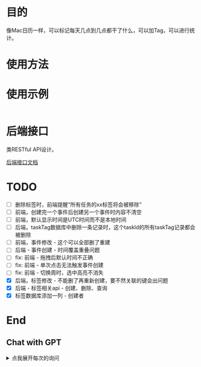 <!--
 * @Author: LetMeFly
 * @Date: 2024-12-15 16:10:07
 * @LastEditors: LetMeFly.xyz
 * @LastEditTime: 2025-01-07 23:43:43
-->
# 目的

像Mac日历一样，可以标记每天几点到几点都干了什么，可以加Tag，可以进行统计。

# 使用方法



# 使用示例

```

```

# 后端接口

类RESTful API设计。

[后端接口文档](back/README.md)

# TODO

- [ ] 删除标签时，前端提醒“所有任务的xx标签将会被移除”
- [ ] 前端，创建完一个事件后创建另一个事件时内容不清空
- [ ] 前端，默认显示时间是UTC时间而不是本地时间
- [ ] 后端，taskTag数据库中删除一条记录时，这个taskId的所有taskTag记录都会被删除
- [ ] 前端，事件修改 - 这个可以全部删了重建
- [ ] 后端 - 事件创建 - 时间覆盖重叠问题
- [ ] fix: 前端 - 拖拽后默认时间不正确
- [ ] fix: 前端 - 单次点击无法触发事件创建
- [ ] fix: 前端 - 切换周时，选中高亮不消失
- [x] 后端，标签修改 - 不能删了再重新创建，要不然关联的键会出问题
- [x] 后端 - 标签相关api - 创建、删除、查询
- [x] 标签数据库添加一列 - 创建者

# End

## Chat with GPT

<details><summary>点我展开每次的询问</summary>

你了解Mac日历吗

<hr/>

如果我想让ChatGPT帮我使用cloudflare workers创建一个类似Mac日历的应用，我应该怎么告诉它，以使得它能一步一步完成整个项目？

<hr/>

"我需要帮助使用Cloudflare Workers构建一个日历应用（类似Mac日历），支持以下功能：

+ 后端通过Cloudflare Workers实现事件的创建、获取、删除功能，并使用Cloudflare KV存储数据。
+ 前端使用HTML、CSS和JavaScript来显示日历，并支持用户创建、查看、编辑事件。这些前端的文件也是由同一个Cloudflare workers项目返回的。
+ 支持设置事件提醒，并通过浏览器通知提醒用户。
+ 提供API接口：POST /events（创建事件），GET /events（获取事件列表），DELETE /events/{id}（删除事件）。"
+ 支持对事件加Tag，支持分类汇总功能。

完成这个项目需要较大的工作量，请你分步骤逐步完成。

<hr/>

现在我创建好了cloudflare应用，并成功显示了Hello, Cloudflare Workers!

下一步我想编写代码，使得cloudflare返回html页面。

<hr/>

这个页面能够由js读取HTML来实现吗？我不知道cloudflare workers是否允许这么做

<hr/>

我希望将HTML和JavaScript分开，我应该如何部署静态文件？可以在一个项目中实现吗

<hr/>

对于前端页面进行如下修改：

+ 设置默认语言为中文
+ 在head部分引入js：https://letmefly.xyz/Links/Common.js
+ 缩进为4个空格（js文件也是如此）

<hr/>

前端显示成功！请继续

<hr/>

介绍http delete，说明其传参方式

能否像post和get一样传参，而不是通过url的子路径传参

<hr/>

现在我决定不使用KV来存储数据，而是使用D1数据库存储数据。

<hr/>

我在绑定D1数据库的时候，出现了以下报错：

D1 bindings require module-format workers. https://developers.cloudflare.com/workers/reference/migrate-to-module-workers/

<hr/>

TOML写注释

<hr/>

```
name = "api"
type = "module"  # 绑定D1数据库的Workers要求必须为模块格式而不能是脚本格式
compatibility_date = "2024-12-09"
main = "main.js"

d1_databases = [
  { binding = "api", database_id = "40bf17b1-b598-4ad2-aad0-860f2b282cee" }
]
```

报错：

```

 ⛅️ wrangler 3.93.0 (update available 3.95.0)
-------------------------------------------------------

▲ [WARNING] Processing wrangler.toml configuration:

    - 😶 Ignored: "type":
      Most common features now work out of the box with wrangler, including modules, jsx,
  typescript, etc. If you need anything more, use a custom build.


▲ [WARNING] You are about to publish a Workers Service that was last published via the Cloudflare Dashboard.

  Edits that have been made via the dashboard will be overridden by your local code and config.


√ Would you like to continue? ... yes
Total Upload: 5.56 KiB / gzip: 1.92 KiB
Your worker has access to the following bindings:
- D1 Databases:
  - api: 40bf17b1-b598-4ad2-aad0-860f2b282cee

X [ERROR] A request to the Cloudflare API (/accounts/870d2550dd021f035ec8dd56e29f7472/workers/scripts/api) failed.

  D1 bindings require module-format workers.
  https://developers.cloudflare.com/workers/reference/migrate-to-module-workers/ [code: 10021]

  If you think this is a bug, please open an issue at:
  https://github.com/cloudflare/workers-sdk/issues/new/choose
```

<hr/>

我有一个D1数据库：

```sql
CREATE TABLE Users (
    userid INTEGER PRIMARY KEY AUTOINCREMENT, 
    username VARCHAR(255) UNIQUE NOT NULL, 
    password VARCHAR(255) NOT NULL
);

CREATE TABLE User_LoginInfo (
    login_id INTEGER PRIMARY KEY AUTOINCREMENT,
    userid INTEGER NOT NULL,
    loginTime DATETIME NOT NULL,
    loginIp VARCHAR(50),
    passKey VARCHAR(255) NOT NULL,
    FOREIGN KEY (userid) REFERENCES Users(userid)
);
```

我要依据cookie中的passKey去User_LoginInfo中获取userid以便得知是哪个用户创建的任务。

用户只能操作自己创建的任务。

请你对其进行修改。

<hr/>

使用JS往当前域名下创建一个永不过期的cookie，名为passKey，值为123

<hr/>

我想要的主要是日历效果，主要是想记录今天已经完成的一件事情。

<hr/>

我想要的主要是日历效果，主要是想记录今天已经完成的一件事情。

请你不要着急，记住我所提出的所有要求，一步一步来完成。

下面首先设计并创建数据库。

<hr/>

我想要的主要是日历效果，主要是想记录今天已经完成的一件事情。例如我今天学了20分钟Java，我就可以在网页上记录一下，以便后续统计。

请你不要着急，记住我所提出的所有要求，一步一步来完成。

下面首先设计并创建数据库。

我已经创建了Users表、User_LoginInfo表，接下来准备创建Calendar_Tasks表和Calendar_Tags表。

Calendar_Tags表中包含：tagId、tagName、tagColor(十六进制的RGB值)

Calendar_Tasks表中包含：taskId、title、description、startTime(任务开始时间)、during(任务持续时长)、tagId、userid等。

<hr/>

很棒，接下来开始写后端的事件创建、新增、删除函数。

<hr/>

我有一个TagId数据表，现在要设计一个Tasks数据表。

一个Task可以对应多个TagId，Task中还会包含其他信息如taskId、description等。

我应该怎么设计Task表格？

<hr/>

解释这段sql代码

<hr/>

还有一种办法是在Task表中添加一个tags键。

两种解决方案哪个更合适？

<hr/>

我决定使用TaskTag表这种方式。

我有没有必要创建一个taskTag_Id这个键？

<hr/>

我想要的主要是日历效果，主要是想记录今天已经完成的一件事情。例如我今天学了20分钟Java，我就可以在网页上记录一下，以便后续统计。

请你不要着急，记住我所提出的所有要求，一步一步来完成。

下面首先设计并创建数据库。

我已经创建了Users表、User_LoginInfo表，接下来准备创建Calendar_Tasks表、Calendar_Tags表和Calendar_TaskTag表。

Calendar_Tags表中包含：tagId、tagName、tagColor(十六进制的RGB值)

Calendar_Tasks表中包含：taskId、title、description、startTime(任务开始时间)、during(任务持续时长)、userid等。

Calendar_TaskTag表中包含：taskId、TagId。一个任务可能对应着多个标签。

<hr/>

很棒，接下来开始写后端的事件创建、新增、删除函数。

<hr/>

重写一下添加标签的这段代码，每个标签插入一次是不是太低效了？

<hr/>

删除任务的时候，能否直接`DELETE FROM Calendar_Tasks WHERE taskId = ? AND userid = ?;`？

这样在userid和taskid不匹配的时候就会删除失败。

如果是这样，我又应该如何判断是否删除失败了？

<hr/>

现在我写完了后端的 查询、修改、删除 任务的函数，我想先写一个Python脚本模拟发包分别测试一下。

<hr/>

介绍HTTP DELETE

<hr/>

它可以将数据保留在请求体当中吗

<hr/>

```
...
```

现在我写完了后端的 查询、修改、删除 任务的函数，我想先写一个Python脚本模拟发包分别测试一下。

你不需要修改我写的函数，你只需要写一个使用python requests库的脚本，以便我可以运行测试。

<hr/>

```
...
```

现在我写完了后端的 查询、修改、删除 任务的函数，我想先写一个Python脚本模拟发包分别测试一下。

虽然deleteEvent函数可能不是很合适，但是你暂时不需要修改或继续完善它。

你的任务是：写一个python脚本，以便我可以用来测试这三个后端api。

<hr/>

不，现在你不需要修改我的代码

我需要修改代码的时候我会告诉你的。

你只需要完成一件事情，明白吗？

就是写一个python脚本，向后端发送模拟数据包，以便能测试这三个api是否可以正常工作。

<hr/>

```
...
```

现在我写完了后端的 查询、修改、删除 任务的函数，我想先写一个Python脚本模拟发包分别测试一下。

虽然deleteEvent函数可能不是很合适，但是你暂时不需要修改或继续完善它。

你的任务是：写一个python脚本，以便我可以用来测试这三个后端api。

请注意，现在你不需要修改我的代码

我需要修改代码的时候我会告诉你的。

你只需要完成一件事情，明白吗？

就是写一个python脚本，向后端发送模拟数据包，以便能测试这三个api是否可以正常工作。

我不希望继续处理事件删除的功能，你可以理解我这个功能已经完成了。

现在你不要帮我完善其中的删除任务功能，你要做的是写python代码。

<hr/>

我不希望在URL中确定DELETE函数的taskID，我就要不规范地在请求体中传递taskID这个参数。

本次回复中，你只能返回python代码，用python的requests库发送模拟请求，测试后端的三个api

<hr/>

cloudfalre workers如何读取绑定的D1数据库

<hr/>

我绑定的数据库名为CALENDAR_DB，但是缺报错`X [ERROR] Error fetching user ID: ReferenceError: CALENDAR_DB is not defined`

<hr/>

是不是因为我没有初始化本地数据库

<hr/>

我想直接应用生产环境的数据库。
请问我在本地都需要进行哪些操作

<hr/>

wrangler deploy后，线上环境可以正常执行了。

但是wrangler dev后，本地环境报错没有数据表。

<hr/>

配置了`preview_database_id = "40bf17b1-b598-4ad2-aad0-860f2b282cee"`后:

```
wrangler.toml changed...
Your worker has access to the following bindings:
- D1 Databases:
  - CALENDAR_DB: 40bf17b1-b598-4ad2-aad0-860f2b282cee, Preview: (40bf17b1-b598-4ad2-aad0-860f2b282cee) (local)
⎔ Reloading local server...
```

为什么Preview后面会显示一个(local)？

并且我访问`localhost:8787/`还是报错：

```
[wrangler:err] Error: D1_ERROR: no such table: Calendar_Tasks: SQLITE_ERROR
    at D1DatabaseSessionAlwaysPrimary._sendOrThrow (cloudflare-internal:d1-api:129:19)
    at async D1PreparedStatement.all (cloudflare-internal:d1-api:311:46)
    at async Object.fetch (file:///F:/OtherApps/Program/Git/Store/Store20_LeetCode/api/main.js:24:20)
    at async jsonError (file:///F:/OtherApps/Program/Node/node-v16.13.1-win-x64/node_modules/wrangler/templates/middleware/middleware-miniflare3-json-error.ts:22:10)
    at async drainBody (file:///F:/OtherApps/Program/Node/node-v16.13.1-win-x64/node_modules/wrangler/templates/middleware/middleware-ensure-req-body-drained.ts:5:10)
[wrangler:err] Cause: Error: no such table: Calendar_Tasks: SQLITE_ERROR
    at D1DatabaseSessionAlwaysPrimary._sendOrThrow (cloudflare-internal:d1-api:130:24)
    at async D1PreparedStatement.all (cloudflare-internal:d1-api:311:46)
    at async Object.fetch (file:///F:/OtherApps/Program/Git/Store/Store20_LeetCode/api/main.js:24:20)
    at async jsonError (file:///F:/OtherApps/Program/Node/node-v16.13.1-win-x64/node_modules/wrangler/templates/middleware/middleware-miniflare3-json-error.ts:22:10)
    at async drainBody (file:///F:/OtherApps/Program/Node/node-v16.13.1-win-x64/node_modules/wrangler/templates/middleware/middleware-ensure-req-body-drained.ts:5:10)
[wrangler:inf] GET /calendar/events 500 Internal Server Error (61ms)
```

<hr/>

如果我执行：

```
export async function getEvents(request, env) {
    const result = await env.CALENDAR_DB.prepare('SELECT * FROM Calendar_Tasks').all();
    return new Response(JSON.stringify(result.results), {
        headers: { 'Content-Type': 'application/json' },
    });
}
```

则能正常运行。

如果我执行：

```
async function test(CALENDAR_DB) {
    const result = await CALENDAR_DB.prepare('SELECT * FROM Calendar_Tasks').all();
    return new Response(JSON.stringify(result.results), {
        headers: { 'Content-Type': 'application/json' },
    });

}

export async function getEvents(request, env) {
    const CALENDAR_DB = env.CALENDAR_DB;
    return await getUserIdFromPassKey(CLANDER_DB);
}
```

就会报错：`X [ERROR] Uncaught (in promise) ReferenceError: CLANDER_DB is not defined`

<hr/>

```
export function getCookie(request, name) {
    const cookieHeader = request.headers.get("Cookie")
    const cookies = cookieHeader ? cookieHeader.split(';') : []
    for (let cookie of cookies) {
        const [key, value] = cookie.trim().split('=')
        console.log(key, value);
        console.log(`key = ${key}, name = ${name}, key === name: ${key === name}`)
        if (key === name) {
            return value
        }
    }
    return null
}
```

运行结果：

```
passKey 2156456454
key = passKey, name = passkey, key === name: false
```

<hr/>

```
const insertTaskQuery = `
    INSERT INTO Calendar_Tasks (title, description, startTime, during, userid)
    VALUES (?, ?, ?, ?, ?);
`;
const taskValues = [title, description, startTime, during, userid];
const taskResult = await CALENDAR_DB.prepare(insertTaskQuery).bind(...taskValues).run();
```

执行完这行insert语句后，如何知道我insert的那一行的自增id？

能否从taskResult中获得？

<hr/>

我使用的是cloudflare的D1数据库，我应该如何获取？

已知：我的自增id是taskId

<hr/>

```
const insertTaskQuery = `
    INSERT INTO Calendar_Tasks (title, description, startTime, during, userid)
    VALUES (?, ?, ?, ?, ?);
`;
const taskValues = [title, description, startTime, during, userid];
const taskResult = await CALENDAR_DB.prepare(insertTaskQuery).bind(...taskValues).run();
console.log(taskResult);
const taskId = taskResult.lastInsertRowid;
console.log("Inserted taskId:", taskId);
```

运行结果：

```
Object {
  success: true,
  meta: Object,
  results: Array(0)
}
Inserted taskId: undefined
```

<hr/>

数据表`Calendar_Tags`新增一列`creater`，其中`creater`是数据表`Users.userid`的外键。

<hr/>

fk_creater  是什么意思

<hr/>

如果我在创建数据表的时候直接指定这一列并设置外键，那么这个外键约束有名称吗

<hr/>

为什么报错了：

> ALTER TABLE Calendar_Tags ADD CONSTRAINT fk_creater FOREIGN KEY (creater) REFERENCES Users(userid) ON DELETE SET CASCADE;
near "CONSTRAINT": syntax error at offset 30: SQLITE_ERROR

<hr/>

我之前的数据表为：

```
CREATE TABLE Calendar_Tags (
    tagId INTEGER PRIMARY KEY AUTOINCREMENT,
    tagName VARCHAR(255) NOT NULL,
    tagColor VARCHAR(7) NOT NULL
);
```

<hr/>

我还有一个数据表：

```
CREATE TABLE Calendar_TaskTag (
    taskId INTEGER NOT NULL,
    tagId INTEGER NOT NULL,
    PRIMARY KEY (taskId, tagId),
    FOREIGN KEY (taskId) REFERENCES Calendar_Tasks(taskId),
    FOREIGN KEY (tagId) REFERENCES Calendar_Tags(tagId)
);
```

如果我删除数据表`Calendar_Tags`的话，数据表`Calendar_TaskTag`是否会出现问题？

<hr/>

创造者的英文单词怎么拼？

<hr/>

SQLite修改列名 Calendar_Tags.creater改为reator

<hr/>

我有一个SQLite表：

```
CREATE TABLE Calendar_TaskTag (
    taskId INTEGER NOT NULL,
    tagId INTEGER NOT NULL,
    PRIMARY KEY (taskId, tagId),
    FOREIGN KEY (taskId) REFERENCES Calendar_Tasks(taskId),
    FOREIGN KEY (tagId) REFERENCES Calendar_Tags(tagId)
);
```

我想将表修改为：

当tagId或taskId被删除时，自动删除这一行。

<hr/>

HTTP请求中，有GET、POST、DELETE等方法。

比如我想对一个标签进行操作，则可以通过GET获取标签，POST创建标签，DELETE删除标签。

如果我想修改标签，我应该使用什么新的请求方法？可否在不修改uri的前提下完成？

<hr/>

我想使用HTTP PUT方法修改一个标签的标签名，我应该怎么设计后端服务？

<hr/>

RESTful API 是什么

<hr/>

现在我已经完成了后端并完成了测试。我要开始设计前端页面了。请模仿Mac日历进行设计。

要求：
+ 前端显示一个日历，日历默认显示当前一周，可以点击切换按钮切换到上一周或下一周。
+ 从周一到周日每天显示一列，从0点到24点每小时显示一行。若页面无法显示完所有行则显示滚动条，默认从早上7点开始显示
+ 在某一天，我可以通过鼠标拖拽的方式选中一段时间，创建一个事件。
+ 也可以创建修改标签、修改事件（其实是先删除再新建）

其中，我已有的后端接口如下：

```

```

如果所需步骤较多，请你一步一步帮我实现。

<hr/>

内容太多了，请一步一步完成。

首先完成HTML所需代码，注意定义好元素以便后续CSS和JS的编写。

注意，本次及以后的任何一次回复中，都不能将代码写死。

例如今天的日期、要创建的事件等，都要实时获取或接收用户输入。这也就要求你预留下用户输入框（如果需要）

<hr/>

js判断url是否以/结尾。（注意路径中可能含有参数）

<hr/>

我是在cloudflare workers中判断的

```
export async function indexHTML(request) {
    const url = new URL(request.url);
    if (!url.pathname.endsWith('/')) {
        
    }
```

如果不是以`/`结尾则重定向

<hr/>

解释重定向301和302

<hr/>

好的，现在请开始编写css所需代码

<hr/>

<!-- 编写js，我有一个moduleRoutes字典，例如：

```
const moduleRoutes = {
    '/': index,
    '/font/*': front,
    '/events': events,
    '/tags': tags,
};
```

我有一个url，如`/f -->

<hr/>

js判断一个键值是否在字典中

<hr/>

接下来请开始编写JS

注意要能满足我要求的所有操作。

要求：
+ 前端显示一个日历，日历默认显示当前一周，可以点击切换按钮切换到上一周或下一周。
+ 从周一到周日每天显示一列，从0点到24点每小时显示一行。若页面无法显示完所有行则显示滚动条，默认从早上7点开始显示
+ 在某一天，我可以通过鼠标拖拽的方式选中一段时间，创建一个事件。
+ 也可以创建修改标签、修改事件（其实是先删除再新建）

如果无法一次实现，可以分多次进行。

<hr/>

JS在``中包含符号`

<hr/>

JS在``中包含符号`${}

<hr/>

你的css编写失败，好丑，很多内容都没有样式，例如prevWeekBtn等很多元素。

请结合HTML内容编写

<hr/>

018.ChatLogWithGPT.Cloudflare - Workers - LetCalendar.675e8d02-7344-8001-951f-c6d26870832e.json

<hr/>

我有一个前端页面，是模仿Mac日历制作的事件记录统计工具，后端接口已经完成。

要实现功能如下：

+ 前端显示一个日历，日历默认显示当前一周，可以点击切换按钮切换到上一周或下一周。
+ 从周一到周日每天显示一列，从0点到24点每小时显示一行。若页面无法显示完所有行则显示滚动条，默认从早上7点开始显示
+ 在某一天，我可以通过鼠标拖拽的方式选中一段时间，创建一个事件。
+ 也可以创建修改标签、修改事件（其实是先删除再新建）

前端页面内容如下：

```

```

现在请你帮我撰写一个css来美化之

<hr/>

我想让你逐步完成所有所需代码，可以吗？

现在请首先编写css，让界面看起来美观一些

<hr/>

依据html编写css

```

```

<hr/>

使用Cloudflare workers返回html、css、js时，headers分别应该怎么写

<hr/>

js数组取值最后一个元素

<hr/>

filePath是`style.css`等，如何提取出文件类型`css`

<hr/>

js取值失败时默认值

<hr/>

js字典取值失败时默认值

<hr/>

进行如下更改：

1. 我要的是可以拖拽的表格形式，而不是每一列都显示一遍几点到几点。时间只在最左边显示一次
2. 请填满整个页面，而不是只在屏幕中间显示一部分。当整个页面都无法显示所有表格时，再出现滚动条

<hr/>

想要只在最左边显示一次时间，是不是也要修改一下HTML

<hr/>

根据这个html来写CSS

```
{{index4.html}}
```

<hr/>

好看多了，但周一到周日为什么是竖着显示的？而不是水平占满一行

<hr/>

<!-- 算了，GPT不行，还是一点一点写吧。 -->

我想要设计一个HTML，模仿Mac日历。

整体上是一个可以拖拽的表格：

+ 水平平均分成7份，代表周一到周日
+ 竖直分成0-24点共24份

我可以在表格上拖拽一天的几点到几点，实现事件的添加。

你不需要给出具体代码，请告诉我应该使用哪些HTML结构

<hr/>

如何实现拖拽选中，而不是拖拽移动？

<hr/>

我想写一个HTML页面，模仿Mac日历，具体功能如下：

页面是一个日期表格，每一列代表一天，每一行是1h。

我可以在某一列中使用鼠标从上到下拖拽移动一些时间段并显示为其他颜色。

<hr/>

有一个问题是否可以解决？

就是我在表格中上下拖拽的时候，鼠标会选中第一列的文字

<hr/>

解释html的mousedown、mouseup、mouseover事件

<hr/>

我的一个html页面使用了第三方js <script src="xxx"></script>，这个js加载较慢，导致这个js加载出来之前，我的页面会卡住不渲染。

如何解决这一问题？

<hr/>

我这个js脚本完全可以后台加载，后台执行，和其他脚本没有依赖。

<hr/>

html表格，设置所有列等宽。

<hr/>

请不要在代码中使用固定值，这样无法适应各种规格的屏幕

<hr/>

如何将一个表格在后台悄悄地分为4份，每15分钟一份，但是用户看不出来。

<hr/>

如何将一个表格在后台悄悄地从上到下均分为4份，每15分钟一份，但是用户看不出来。

用户选择的时候会依据鼠标位置，高亮选中的小格子的部分。

<hr/>

我在写一个模仿Mac日历的HTML，当前html源码为
```

```
当前css源码为
```

```
当前js源码为
```

```
如果你了解了，请回复好的，并等待我的下一步指令

<hr/>

我想在表头上添加日期，默认显示当前这一周（使用js实时获取）。

加上左右两个箭头，点击可以切换到上一周或下一周。

<hr/>

我的后端接口如下，如果你了解了，请回复好的，并等待我的下一步指令

```

```

<hr/>

我想在拖拽选中一段时间时，弹出一个框。

在框里，可以创建事件并选择一个或多个标签。

创建事件时，可以输入事件标题、事件描述，默认依据用户的拖拽范围给定一个起止时间，用户也可以调整起止时间。

<hr/>

我有一个Calendar_Tasks数据表，里面有task信息和userid信息；
我有一个Calendar_TaskTag数据表，里面有taskId和tagId的对应信息。

我想通过userid查询出这个user的所有任务，以及每个任务对应的tagId。我应该如何查询？

```
```

<hr/>

解释left join

<hr/>

这样查询的效率如何

<hr/>

left join的时间复杂度是多少？

<hr/>

这样左表中的信息是不是会一个tag重复一次

<hr/>

GROUP_CONCAT这个好，请详细解释之

<hr/>

如果task表列比较多的话，可否Select task.*

<hr/>

这样会每个userid都关联一次，我可用做到只管理指定userid的task吗？

我尝试如下代码报错了：

```
SELECT
    Calendar_Tasks.*,
    GROUP_CONCAT(Calendar_TaskTag.tagId) as tagIds
FROM
    Calendar_Tasks
LEFT JOIN
    Calendar_TaskTag
ON
    Calendar_Tasks.taskId = Calendar_TaskTag.taskId
GROUP BY
    Calendar_Tasks.taskId
WHERE
    Calendar_Tasks.userid = 1
```

<hr/>
<hr/>
<hr/>
<hr/>

</details>